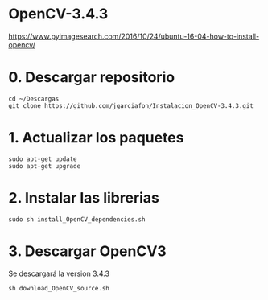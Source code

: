 # OpenCV-3.4.3
https://www.pyimagesearch.com/2016/10/24/ubuntu-16-04-how-to-install-opencv/

# 0. Descargar repositorio
```
cd ~/Descargas
git clone https://github.com/jgarciafon/Instalacion_OpenCV-3.4.3.git
```
# 1. Actualizar los paquetes
```
sudo apt-get update
sudo apt-get upgrade
```
# 2. Instalar las librerias
```
sudo sh install_OpenCV_dependencies.sh
```
# 3. Descargar OpenCV3
Se descargará la version 3.4.3
```
sh download_OpenCV_source.sh
```


